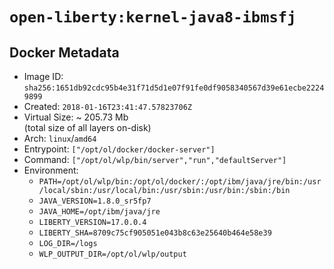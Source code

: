 # `open-liberty:kernel-java8-ibmsfj`

## Docker Metadata

- Image ID: `sha256:1651db92cdc95b4e31f71d5d1e07f91fe0df9058340567d39e61ecbe22249899`
- Created: `2018-01-16T23:41:47.57823706Z`
- Virtual Size: ~ 205.73 Mb  
  (total size of all layers on-disk)
- Arch: `linux`/`amd64`
- Entrypoint: `["/opt/ol/docker/docker-server"]`
- Command: `["/opt/ol/wlp/bin/server","run","defaultServer"]`
- Environment:
  - `PATH=/opt/ol/wlp/bin:/opt/ol/docker/:/opt/ibm/java/jre/bin:/usr/local/sbin:/usr/local/bin:/usr/sbin:/usr/bin:/sbin:/bin`
  - `JAVA_VERSION=1.8.0_sr5fp7`
  - `JAVA_HOME=/opt/ibm/java/jre`
  - `LIBERTY_VERSION=17.0.0.4`
  - `LIBERTY_SHA=8709c75cf905051e043b8c63e25640b464e58e39`
  - `LOG_DIR=/logs`
  - `WLP_OUTPUT_DIR=/opt/ol/wlp/output`
